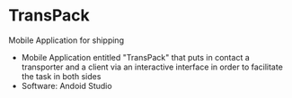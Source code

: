 # TransPack
Mobile Application for shipping
 - Mobile Application entitled "TransPack" that puts in contact a transporter and a client via an interactive interface in order to facilitate the task in both sides
- Software: Andoid Studio
